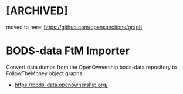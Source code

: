 # [ARCHIVED]

moved to here: https://github.com/opensanctions/graph


# BODS-data FtM Importer

Convert data dumps from the OpenOwnership bods-data repository to FollowTheMoney object graphs.

* https://bods-data.openownership.org/ 
